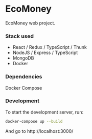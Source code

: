 # EcoMoney
EcoMoney web project.
### Stack used
- React / Redux / TypeScript / Thunk
- NodeJS / Express / TypeScript
- MongoDB
- Docker

### Dependencies
Docker Compose
### Development
To start the development server, run:
```sh
docker-compose up --build
```
And go to http://localhost:3000/